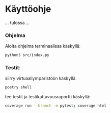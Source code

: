 # Käyttöohje

... tulossa ...

### Ohjelma

Aloita ohjelma terminaalissa käskyllä:
```bash
python3 src/index.py
```

### Testit:

siirry virtuaaliympäristöön käskyllä: 
```bash
poetry shell
```

tee testit ja testikattavuusraportti käskyllä:
```bash
coverage run --branch -m pytest; coverage html
```



